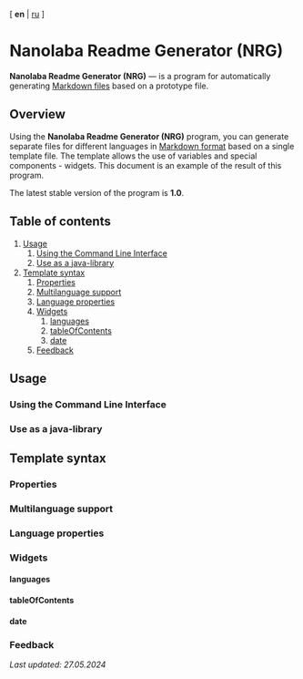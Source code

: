 <!-- This file was automatically generated by Nanolaba Readme Generator (NRG) 1.0-SNAPSHOT -->
<!-- Visit https://github.com/nanolaba/readme-generator for details -->


[ **en** | [ru](README.ru.md) ]

# Nanolaba Readme Generator (NRG)

**Nanolaba Readme Generator (NRG)** — is a program for automatically
generating [Markdown files]( https://en.wikipedia.org/wiki/Markdown) based on a prototype file.

## Overview

Using the **Nanolaba Readme Generator (NRG)** program, you can generate separate files for different languages
in [Markdown format]( https://en.wikipedia.org/wiki/Markdown) based on a single template file.
The template allows the use of variables and special components - widgets.
This document is an example of the result of this program.

The latest stable version of the program is **1.0**.

## Table of contents
1. [Usage](#usage)
	1. [Using the Command Line Interface](#using-the-command-line-interface)
	2. [Use as a java-library](#use-as-a-java-library)
2. [Template syntax](#template-syntax)
	1. [Properties](#properties)
	2. [Multilanguage support](#multilanguage-support)
	3. [Language properties](#language-properties)
	4. [Widgets](#widgets)
		1. [languages](#languages)
		2. [tableOfContents](#tableofcontents)
		3. [date](#date)
	5. [Feedback](#feedback)


## Usage

### Using the Command Line Interface

### Use as a java-library

## Template syntax

### Properties

### Multilanguage support

### Language properties

### Widgets

#### languages

#### tableOfContents

#### date

### Feedback

*Last updated: 27.05.2024*
